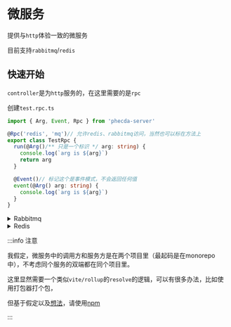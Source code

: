 # 微服务
提供与`http`体验一致的微服务

目前支持`rabbitmq`/`redis`

## 快速开始
`controller`是为`http`服务的，在这里需要的是`rpc`

创建`test.rpc.ts`
```ts
import { Arg, Event, Rpc } from 'phecda-server'

@Rpc('redis', 'mq')// 允许redis、rabbitmq访问，当然也可以标在方法上
export class TestRpc {
  run(@Arg()/** 只是一个标识 */ arg: string) {
    console.log(`arg is ${arg}`)
    return arg
  }

  @Event()// 标记这个是事件模式，不会返回任何值
  event(@Arg() arg: string) {
    console.log(`arg is ${arg}`)
  }
}
```


<details>
<summary>Rabbitmq</summary>

服务方
```ts
import amqp from 'amqplib'
import { bind } from 'phecda-server/rabbitmq'
import { Factory } from 'phecda-server'
import { TestRpc } from '../test.controller'
const data = await Factory([TestRpc], {
  rpc: 'src/rpc/mq.ts',
})

const conn = await amqp.connect('amqp://localhost:5672')

const ch = await conn.createChannel()

bind(ch, 'test', data)

console.log('mq listen...')
```

消费方

```ts
import { createClient } from 'phecda-server/rabbitmq'
import amqp from 'amqplib'
import { TestRpc } from '../test.rpc'// 要导向'src/rpc/mq.ts'
const conn = await amqp.connect('amqp://localhost:5672')

const ch = await conn.createChannel()
const client = await createClient(ch, 'test', {
  test: TestRpc,
})
const ret = await client.test.run('xx')
console.log(`return with ${ret}`)

const nullRet = client.test.event('event')

console.log(`return with ${nullRet}`)
```
</details>

<details>
<summary>Redis</summary>

服务方
```ts
import Redis from 'ioredis'
import { bind } from 'phecda-server/redis'
import { Factory } from 'phecda-server'
import { TestRpc } from '../test.rpc'
const data = await Factory([TestRpc], {
  rpc: 'src/rpc/redis.ts',
})

const redis = new Redis()

bind(redis, 'test', data)

console.log('redis listen...')
```

调用方

```ts
import { createClient } from 'phecda-server/redis'
import Redis from 'ioredis'
import { TestRpc } from '../test.rpc'// 要导向'src/rpc/redis.ts'
const redis = new Redis()

const client = await createClient(redis, 'test', {
  test: TestRpc,
})
const ret = await client.test.run('xx')
console.log(`return with ${ret}`)

const nullRet = client.test.event('event')

console.log(`return with ${nullRet}`)
```
</details>

:::info 注意

我假定，微服务中的调用方和服务方是在两个项目里（最起码是在monorepo中），不考虑同个服务的双端都在同个项目里。

这里显然需要一个类似`vite/rollup`的`resolve`的逻辑，可以有很多办法，比如使用打包器打个包，

但基于假定以及[想法](./auto-import.md)，请使用[npm](./client/npm.md)

:::